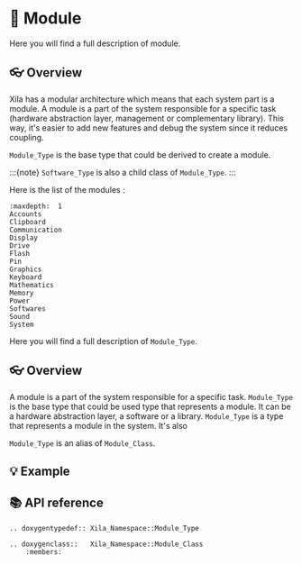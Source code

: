 # 🧩 Module

Here you will find a full description of module.

## 👓 Overview

Xila has a modular architecture which means that each system part is a module.
A module is a part of the system responsible for a specific task (hardware abstraction layer, management or complementary library).
This way, it's easier to add new features and debug the system since it reduces coupling.

`Module_Type` is the base type that could be derived to create a module.

:::{note}
`Software_Type` is also a child class of `Module_Type`.
:::

Here is the list of the modules :

```{toctree}
:maxdepth:  1
Accounts
Clipboard
Communication
Display
Drive
Flash
Pin
Graphics
Keyboard
Mathematics
Memory
Power
Softwares
Sound
System
```

Here you will find a full description of `Module_Type`.

## 👓 Overview

A module is a part of the system responsible for a specific task. `Module_Type` is the base type that could be used type that represents a module. 
It can be a hardware abstraction layer, a software or a library.
`Module_Type` is a type that represents a module in the system. It's also 

`Module_Type` is an alias of `Module_Class`.

## 💡 Example

## 📚 API reference

```{eval-rst}
.. doxygentypedef:: Xila_Namespace::Module_Type

.. doxygenclass::   Xila_Namespace::Module_Class
    :members:
```